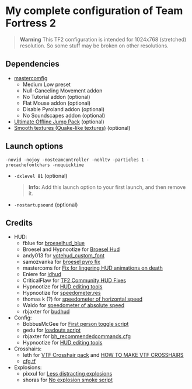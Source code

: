 # My complete configuration of Team Fortress 2

> **Warning**
> This TF2 configuration is intended for 1024x768 (stretched) resolution. So some stuff may be broken on other resolutions.

## Dependencies

* [mastercomfig](https://github.com/mastercomfig/mastercomfig)
  * Medium Low preset
  * Null-Canceling Movement addon
  * No Tutorial addon (optional)
  * Flat Mouse addon (optional)
  * Disable Pyroland addon (optional)
  * No Soundscapes addon (optional)
* [Ultimate Offline Jump Pack](https://jump.tf/forum/index.php/topic,3294.msg27678.html) (optional)
* [Smooth textures (Quake-like textures)](https://www.teamfortress.tv/35876/get-quake-like-textures-high-lod-bias-again) (optional)

## Launch options

    -novid -nojoy -nosteamcontroller -nohltv -particles 1 -precachefontchars -noquicktime

* `-dxlevel 81` (optional)
  > **Info:**  Add this launch option to your first launch, and then remove it.
* `-nostartupsound` (optional)

## Credits

* HUD:
  * fblue for [broeselhud_blue](https://github.com/fblue/broeselhud_blue)
  * Broesel and Hypnootize for [Broesel Hud](https://github.com/Hypnootize/Broesel-Hud)
  * andy013 for [votehud_custom_font](https://github.com/andy013/votehud_custom_font)
  * samozvanka for [broesel pyro fix](https://www.teamfortress.tv/post/898069/broeselhud-blue)
  * mastercoms for [Fix for lingering HUD animations on death](https://www.teamfortress.tv/43786/fix-for-lingering-hud-animations-on-death)
  * Eniere for [idhud](https://github.com/Eniere/idhud)
  * CriticalFlaw for [TF2 Community HUD Fixes](https://github.com/CriticalFlaw/TF2HUD.Fixes)
  * Hypnootize for [HUD editing tools](https://github.com/Hypnootize/hypnotize-hud/blob/master/resource/tools/hud%20cfg.cfg)
  * Hypnootize for [speedometer.res](https://github.com/Hypnootize/sunsethud/blob/master/resource/ui/speedometer.res)
  * thomas k (?) for [speedometer of horizontal speed](https://www.youtube.com/watch?v=8HV87JZ0go4&lc=Ugy0K8rlIBCvj_-l2xN4AaABAg)
  * Waldo for [speedometer of absolute speed](https://www.teamfortress.tv/post/1065237/speedometer-in-any-hud)
  * rbjaxter for [budhud](https://github.com/rbjaxter/budhud)
* Config:
  * BobbusMcGee for [First person toggle script](https://gamebanana.com/scripts/8831)
  * gedu for [loadouts script](https://www.teamfortress.tv/post/882069/resupply-bind-for-different-loadouts)
  * rbjaxter for [bh_recommendedcommands.cfg](https://github.com/rbjaxter/budhud/blob/master/cfg/bh_recommendedcommands.cfg)
  * Hypnootize for [HUD editing tools](https://github.com/Hypnootize/hypnotize-hud/blob/master/resource/tools/hud%20cfg.cfg)
* Crosshairs:
  * leth for [VTF Crosshair pack](https://www.teamfortress.tv/35367/vtf-crosshair-pack) and [HOW TO MAKE VTF CROSSHAIRS](https://www.teamfortress.tv/37767/how-to-make-vtf-crosshairs)
  * [cfg.tf](https://cfg.tf/tools/crosshairs/)
* Explosions:
  * pixxul for [Less distracting explosions](https://gamebanana.com/mods/12444)
  * shoras for [No explosion smoke script](https://www.teamfortress.tv/25647/no-explosion-smoke-script)
